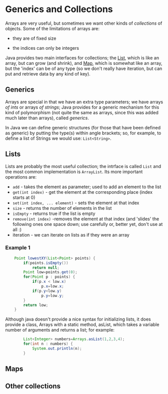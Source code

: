 Generics and Collections
===

Arrays are very useful, but sometimes we want other kinds of *collections* of objects. Some of the limitations of arrays are:
* they are of fixed size
+ the indices can only be integers

Java provides two main interfaces for collections; the [List](http://docs.oracle.com/javase/8/docs/api/java/util/List.html), which is like an array, but can grow (and shrink), and [Map](http://docs.oracle.com/javase/8/docs/api/java/util/Map.html), which is somewhat like an array, but the 'index' can be of any type (so we don't really have iteration, but can put and retrieve data by any kind of key).

## Generics

Arrays are special in that we have an extra type parameters; we have arrays *of ints* or arrays *of strings*; Java provides for a generic mechanism for this kind of polymorphism (not quite the same as arrays, since this was added much later than arrays), called *generics*.

In Java we can define generic structures (for those that have been defined as generic) by putting the type(s) within angle brackets; so, for example, to define a list of Strings we would use: `List<String>`.

## Lists

Lists are probably the most useful collection; the intrface is called `List` and the most common implementation is `ArrayList`. Its more important operations are:
+ `add` - takes the element as parameter; used to add an element to the list
+ `get(int index)` - get the element at the corresponding place (index starts at 0)
+ `set(int index, ... element)` - sets the element at that index
+ `size` - returns the number of elements in the list
+ `isEmpty` - returns true if the list is empty
+ `remove(int index)` -removes the element at that index (and 'slides' the following ones one space down; use carefully or, better yet, don't use at all :)
+ iteration - we can iterate on lists as if they were an array
### Example 1
```java
	Point lowestXY(List<Point> points) {
		if(points.isEmpty())
			return null;
		Point low=points.get(0);
		for(Point p : points) {
			if(p.x < low.x)
				p.x=low.x;
			if(p.y<low.y)
				p.y=low.y;
		}
		return low;
	}
```

Although java doesn't provide a nice syntax for initializing lists, it does provide a class, Arrays with a static method, asList, which takes a variable number of arguments and returns a list; for example:
```java
		List<Integer> numbers=Arrays.asList(1,2,3,4);
		for(int n : numbers) {
			System.out.println(n);
		}
```

## Maps

## Other collections
